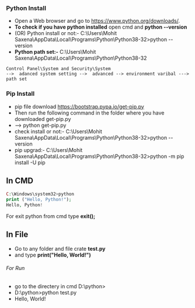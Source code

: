 ### Python Install

* Open a Web browser and go to https://www.python.org/downloads/.
* __To check if you have python installed__ open cmd and __python --version__
* (OR) Python install or not:- C:\Users\Mohit Saxena\AppData\Local\Programs\Python\Python38-32>python --version
* __Python path set:-__ C:\Users\Mohit Saxena\AppData\Local\Programs\Python\Python38-32
```
Control Panel\System and Security\System
-->  adanced system setting -->  advanced --> environment varibal ---> path set 
```

### Pip Install
* pip file download https://bootstrap.pypa.io/get-pip.py
* Then run the following command in the folder where you have downloaded get-pip.py
* --> python get-pip.py
* check install or not:- C:\Users\Mohit Saxena\AppData\Local\Programs\Python\Python38-32>python --version
* pip upgrad:- C:\Users\Mohit Saxena\AppData\Local\Programs\Python\Python38-32>python -m pip install -U pip

## In CMD
```php
C:\Windows\system32>python
print ("Hello, Python!");
Hello, Python!
```
For exit python from cmd type __exit();__

## In File
  * Go to any folder and file crate __test.py__
  * and type __print("Hello, World!")__
###### For Run
  * go to the directery in cmd D:\python>
  * D:\python>python test.py
  * Hello, World!
